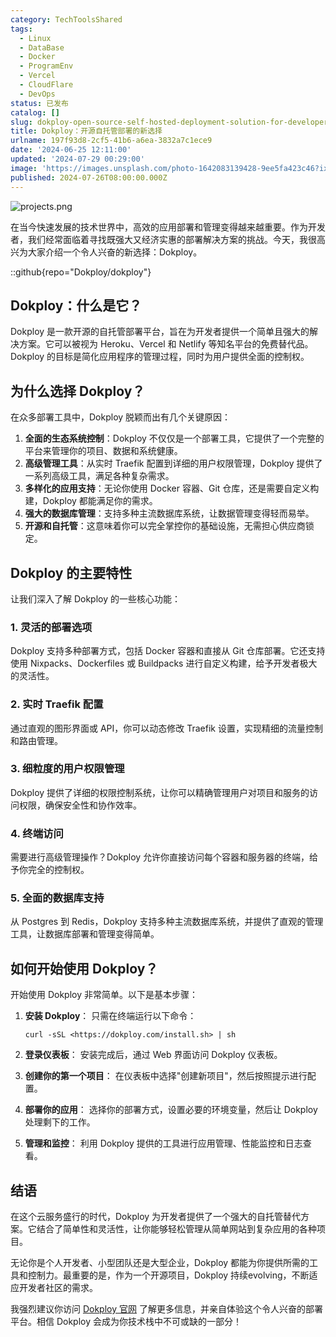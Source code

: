 ```yaml
---
category: TechToolsShared
tags:
  - Linux
  - DataBase
  - Docker
  - ProgramEnv
  - Vercel
  - CloudFlare
  - DevOps
status: 已发布
catalog: []
slug: dokploy-open-source-self-hosted-deployment-solution-for-developers
title: Dokploy：开源自托管部署的新选择
urlname: 197f93d8-2cf5-41b6-a6ea-3832a7c1ece9
date: '2024-06-25 12:11:00'
updated: '2024-07-29 00:29:00'
image: 'https://images.unsplash.com/photo-1642083139428-9ee5fa423c46?ixlib=rb-4.0.3&q=85&fm=jpg&crop=entropy&cs=srgb'
published: 2024-07-26T08:00:00.000Z
---
```


![projects.png](https://prod-files-secure.s3.us-west-2.amazonaws.com/5d24fe63-e567-4804-86f9-9fdc62e13082/adfdc1fe-2109-46ac-9ad4-f50e8631f20c/projects.png?X-Amz-Algorithm=AWS4-HMAC-SHA256&X-Amz-Content-Sha256=UNSIGNED-PAYLOAD&X-Amz-Credential=ASIAZI2LB466W5BLRQHX%2F20250212%2Fus-west-2%2Fs3%2Faws4_request&X-Amz-Date=20250212T053638Z&X-Amz-Expires=3600&X-Amz-Security-Token=IQoJb3JpZ2luX2VjEMn%2F%2F%2F%2F%2F%2F%2F%2F%2F%2FwEaCXVzLXdlc3QtMiJHMEUCIQDtZMvFxd42M%2Fx7mjcRUoPKScUfnH25RPLPm979OG4QpgIgfhxzqoWRrjqLRVb6aZGpDpjr796BCecpL7SKYN0JDiIqiAQI4v%2F%2F%2F%2F%2F%2F%2F%2F%2F%2FARAAGgw2Mzc0MjMxODM4MDUiDKn3A4mVtAB%2FriIq7yrcA4OT%2FZPTxNkjeMYbYeJGn3k54ARYZDKbwexeOq%2B7n434aXLEOOToWVeyYcGX00NiLOUBE1NxMM3SA0Tb0mlRx%2F8A9M1mb9RbjDV6dfG%2Bl2MJHLP%2F082tidCaJ92QUbGAviPPSd5%2FLpSPBTa7QgS2%2F0hCZo6nV7DQXv6xoGPVL6om9FMJRpD82NWE4IdnEe2bJnbkzKvnWXm1b%2FgoRURD9RV4HTmuK8UYrIuFfe0Q9zY6vKA4MGRwmoeseI9%2F81X93WR4t566rwVSUS6ySWyHW7AgQWxbF3y2nMQXIJqnksx7rDmodrwHEsU0dP5mu7qdUzODoBnnFCmvzrgJSfEwKkKTX1VPEHiz8C3hq57BZFfMZz%2BV6R9%2BG5Z%2Bdyo2ySKlDlhIK%2FnztfxxIqxWzIZdFJU2zyfOgUVx%2FOhbCf%2FicTyQegQ5eRZP%2FVI1wXyNd53sEB7D4pDCxOIs%2FoYiM7KfnfqJOIkGcyoo%2BOVoZBqfqfGgwRYE4DZUX3gXus4XarUfTVHMTSrE%2FPIveDhMK2WAKssPFT7eiiKuJ7NhFZN2i5VAHQJuV2t0PQ4uJgxA5HUym%2BB9Ku9jSPPTQJl6KEFqqRSOzXruUN76cbLLpDg5FEBTb8LCKaXUQNgh3gQXMPvsr70GOqUBUQ7r9Non7xMDRqO%2FJBdBzT9A%2F4UwShahIkEi8yA6kyIn6p5wX1j1uUQ4NJXDDYAKjkdP6zCJbjDdETdQ6rs8kOa43lqJ%2BzMU5AUTF2ZpCiuZ6%2B%2FWVCElts6mij11DMrVLLOtAvQ4kx3bkMXAONTUDRvf59l4fc46f%2FfvSuwVx4qEeLocO0KbEVs9Tb4KBhFX2%2BSqypOSkcTkHDZ4%2F9UHC5IbxNOT&X-Amz-Signature=91b5d05719bc8c445f55df8023358d92b69ad43f9c2c81b07559f1858cb88953&X-Amz-SignedHeaders=host&x-id=GetObject)


在当今快速发展的技术世界中，高效的应用部署和管理变得越来越重要。作为开发者，我们经常面临着寻找既强大又经济实惠的部署解决方案的挑战。今天，我很高兴为大家介绍一个令人兴奋的新选择：Dokploy。


::github{repo="Dokploy/dokploy"}


## Dokploy：什么是它？


Dokploy 是一款开源的自托管部署平台，旨在为开发者提供一个简单且强大的解决方案。它可以被视为 Heroku、Vercel 和 Netlify 等知名平台的免费替代品。Dokploy 的目标是简化应用程序的管理过程，同时为用户提供全面的控制权。


## 为什么选择 Dokploy？


在众多部署工具中，Dokploy 脱颖而出有几个关键原因：

1. **全面的生态系统控制**：Dokploy 不仅仅是一个部署工具，它提供了一个完整的平台来管理你的项目、数据和系统健康。
2. **高级管理工具**：从实时 Traefik 配置到详细的用户权限管理，Dokploy 提供了一系列高级工具，满足各种复杂需求。
3. **多样化的应用支持**：无论你使用 Docker 容器、Git 仓库，还是需要自定义构建，Dokploy 都能满足你的需求。
4. **强大的数据库管理**：支持多种主流数据库系统，让数据管理变得轻而易举。
5. **开源和自托管**：这意味着你可以完全掌控你的基础设施，无需担心供应商锁定。

## Dokploy 的主要特性


让我们深入了解 Dokploy 的一些核心功能：


### 1. 灵活的部署选项


Dokploy 支持多种部署方式，包括 Docker 容器和直接从 Git 仓库部署。它还支持使用 Nixpacks、Dockerfiles 或 Buildpacks 进行自定义构建，给予开发者极大的灵活性。


### 2. 实时 Traefik 配置


通过直观的图形界面或 API，你可以动态修改 Traefik 设置，实现精细的流量控制和路由管理。


### 3. 细粒度的用户权限管理


Dokploy 提供了详细的权限控制系统，让你可以精确管理用户对项目和服务的访问权限，确保安全性和协作效率。


### 4. 终端访问


需要进行高级管理操作？Dokploy 允许你直接访问每个容器和服务器的终端，给予你完全的控制权。


### 5. 全面的数据库支持


从 Postgres 到 Redis，Dokploy 支持多种主流数据库系统，并提供了直观的管理工具，让数据库部署和管理变得简单。


## 如何开始使用 Dokploy？


开始使用 Dokploy 非常简单。以下是基本步骤：

1. **安装 Dokploy**：
只需在终端运行以下命令：

	```plain text
	curl -sSL <https://dokploy.com/install.sh> | sh
	```

2. **登录仪表板**：
安装完成后，通过 Web 界面访问 Dokploy 仪表板。
3. **创建你的第一个项目**：
在仪表板中选择"创建新项目"，然后按照提示进行配置。
4. **部署你的应用**：
选择你的部署方式，设置必要的环境变量，然后让 Dokploy 处理剩下的工作。
5. **管理和监控**：
利用 Dokploy 提供的工具进行应用管理、性能监控和日志查看。

## 结语


在这个云服务盛行的时代，Dokploy 为开发者提供了一个强大的自托管替代方案。它结合了简单性和灵活性，让你能够轻松管理从简单网站到复杂应用的各种项目。


无论你是个人开发者、小型团队还是大型企业，Dokploy 都能为你提供所需的工具和控制力。最重要的是，作为一个开源项目，Dokploy 持续evolving，不断适应开发者社区的需求。


我强烈建议你访问 [Dokploy 官网](https://dokploy.com/) 了解更多信息，并亲自体验这个令人兴奋的部署平台。相信 Dokploy 会成为你技术栈中不可或缺的一部分！

